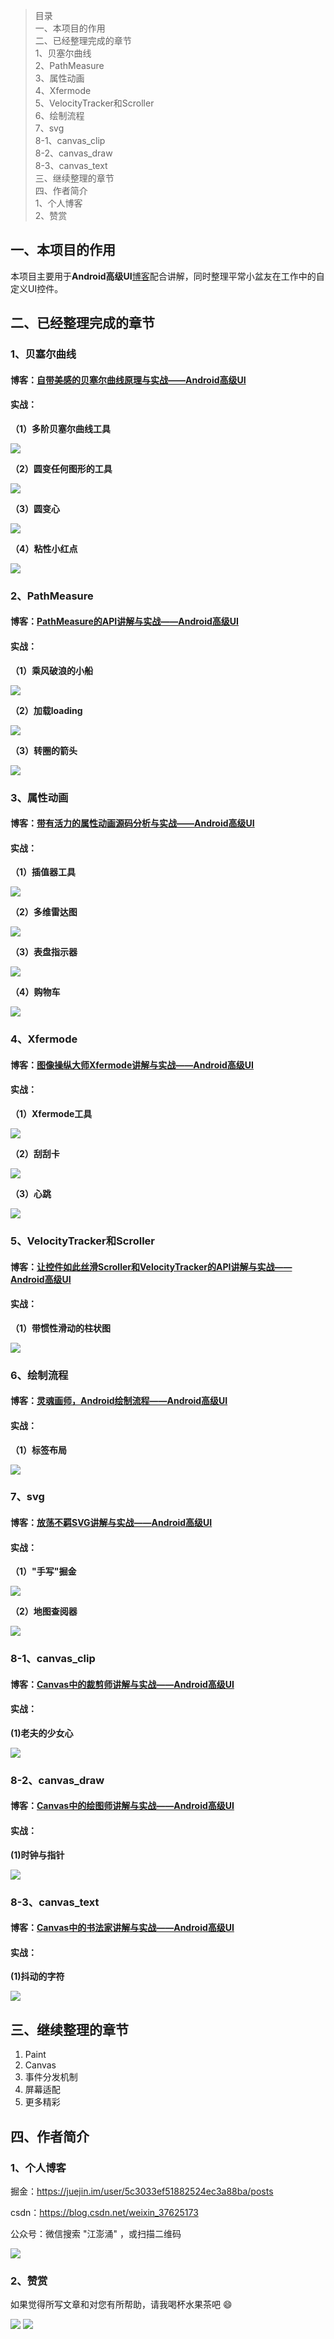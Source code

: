 >目录<br/>
>一、本项目的作用<br/>
>二、已经整理完成的章节<br/>
>1、贝塞尔曲线<br/>
>2、PathMeasure<br/>
>3、属性动画<br/>
>4、Xfermode<br/>
>5、VelocityTracker和Scroller<br/>
>6、绘制流程<br/>
>7、svg<br/>
>8-1、canvas_clip<br/>
>8-2、canvas_draw<br/>
>8-3、canvas_text<br/>
>三、继续整理的章节<br/>
>四、作者简介<br/>
>1、个人博客<br/>
>2、赞赏

## 一、本项目的作用

本项目主要用于**Android高级UI**[博客](https://mp.weixin.qq.com/mp/appmsgalbum?__biz=Mzg2MzQ0MDA1OA==&action=getalbum&album_id=3071465567104319491#wechat_redirect)配合讲解，同时整理平常小盆友在工作中的自定义UI控件。

## 二、已经整理完成的章节

### 1、贝塞尔曲线

#### 博客：[自带美感的贝塞尔曲线原理与实战——Android高级UI](https://mp.weixin.qq.com/s?__biz=Mzg2MzQ0MDA1OA==&mid=2247483767&idx=1&sn=3c66048b182045c7c14e02557451cd4d&chksm=ce79dca2f90e55b4ddc0d0d94cee18a13449079dd9f99ff2eb5e2f9458c32c6c5b0eb2d8e606&scene=178&cur_album_id=3071465567104319491#rd)
#### 实战：
**（1）多阶贝塞尔曲线工具**

![](https://github.com/zincPower/UI2018/blob/master/img/code1/n_order_bezier.gif)

**（2）圆变任何图形的工具**

![](https://github.com/zincPower/UI2018/blob/master/img/code1/circle_bezier_tool_rabbit.gif)

**（3）圆变心**

![](https://github.com/zincPower/UI2018/blob/master/img/code1/circle_to_heart.gif)

**（4）粘性小红点**

![](https://github.com/zincPower/UI2018/blob/master/img/code1/bezier_stick_dot.gif)

### 2、PathMeasure

#### 博客：[PathMeasure的API讲解与实战——Android高级UI](https://mp.weixin.qq.com/s?__biz=Mzg2MzQ0MDA1OA==&mid=2247483860&idx=1&sn=70679adebebc148321c509885afb2205&chksm=ce79dc01f90e55176eaa944c92e563998f91e7386072513953ae80705bac4bc7d4169f425a2b&scene=178&cur_album_id=3071465567104319491#rd)
#### 实战：
**（1）乘风破浪的小船**

![](https://github.com/zincPower/UI2018/blob/master/img/code2/boat.gif)

**（2）加载loading**

![](https://github.com/zincPower/UI2018/blob/master/img/code2/loading_circle.gif)

**（3）转圈的箭头**

![](https://github.com/zincPower/UI2018/blob/master/img/code2/plane.gif)

### 3、属性动画

#### 博客：[带有活力的属性动画源码分析与实战——Android高级UI](https://mp.weixin.qq.com/s?__biz=Mzg2MzQ0MDA1OA==&mid=2247483865&idx=1&sn=2ee5f6a333747583946151ab66398301&chksm=ce79dc0cf90e551a580cd0e38ada4b603bf7165901f58087bd1b66ed9744cdad34ea8bdcec7c&scene=178&cur_album_id=3071465567104319491#rd)
#### 实战：
**（1）插值器工具**

![](https://github.com/zincPower/UI2018/blob/master/img/code3/interpolator.gif)

**（2）多维雷达图**

![](https://github.com/zincPower/UI2018/blob/master/img/code3/radar.gif)

**（3）表盘指示器**

![](https://github.com/zincPower/UI2018/blob/master/img/code3/dial.gif)

**（4）购物车**

![](https://github.com/zincPower/UI2018/blob/master/img/code3/shoppingCart.gif)

### 4、Xfermode

#### 博客：[图像操纵大师Xfermode讲解与实战——Android高级UI](https://mp.weixin.qq.com/s?__biz=Mzg2MzQ0MDA1OA==&mid=2247483863&idx=1&sn=22ea15d5a15da4ce0668f7c653153dbe&chksm=ce79dc02f90e551416088fd42d98deb65f46c187b8005b639fb60c215f1ad51e0e0ba503e8ae&scene=178&cur_album_id=3071465567104319491#rd)
#### 实战：
**（1）Xfermode工具**

![](https://github.com/zincPower/UI2018/blob/master/img/code4/xfermode_tool.gif)

**（2）刮刮卡**

![](https://github.com/zincPower/UI2018/blob/master/img/code4/scrach_card.gif)

**（3）心跳**

![](https://github.com/zincPower/UI2018/blob/master/img/code4/ping_pong.gif)

### 5、VelocityTracker和Scroller

#### 博客：[让控件如此丝滑Scroller和VelocityTracker的API讲解与实战——Android高级UI](https://mp.weixin.qq.com/s?__biz=Mzg2MzQ0MDA1OA==&mid=2247483864&idx=1&sn=3685a45f3f5da2deb7034805744ac782&chksm=ce79dc0df90e551b893e187fe3ce58949d80bfb31d3afd38f444ad1b05e76aa549374465648d&scene=178&cur_album_id=3071465567104319491#rd)
#### 实战：
**（1）带惯性滑动的柱状图**

![](https://github.com/zincPower/UI2018/blob/master/img/code5/bar.gif)

### 6、绘制流程

#### 博客：[灵魂画师，Android绘制流程——Android高级UI](https://mp.weixin.qq.com/s?__biz=Mzg2MzQ0MDA1OA==&mid=2247483861&idx=1&sn=f75c572fd63cdfc92e5a87c0143e7a91&chksm=ce79dc00f90e5516c2222a4a806197f28b35a77b8bc2c2cd865f245be38732a1e2e57211d043&scene=178&cur_album_id=3071465567104319491#rd)
#### 实战：
**（1）标签布局**

![](https://github.com/zincPower/UI2018/blob/master/img/code6/TagFlow.gif)

### 7、svg

#### 博客：[放荡不羁SVG讲解与实战——Android高级UI](https://mp.weixin.qq.com/s?__biz=Mzg2MzQ0MDA1OA==&mid=2247483986&idx=1&sn=5f31ff11a056350ca97b3c243dbfecdd&chksm=ce79df87f90e56912c608e0ca70794eafdb7da399c7dd521c0377f706ffff05b334ed51abb82&scene=178&cur_album_id=3071465567104319491#rd)
#### 实战：
**（1）"手写"掘金**

![](https://github.com/zincPower/UI2018/blob/master/img/code7/juejin.gif)

**（2）地图查阅器**

![](https://github.com/zincPower/UI2018/blob/master/img/code7/svgmap.gif)

### 8-1、canvas_clip

#### 博客：[Canvas中的裁剪师讲解与实战——Android高级UI](https://mp.weixin.qq.com/s?__biz=Mzg2MzQ0MDA1OA==&mid=2247483940&idx=1&sn=581a9eed0dbe223de099c6e2d86b4d9f&chksm=ce79dff1f90e56e75fdb534f815cc0a58d960a264467378557c674b46085627a91989a11bd0f&scene=178&cur_album_id=3071465567104319491#rd)
#### 实战：

**(1)老夫的少女心**

![](https://github.com/zincPower/UI2018/blob/master/img/code8_clip/heart.gif)

### 8-2、canvas_draw

#### 博客：[Canvas中的绘图师讲解与实战——Android高级UI](https://mp.weixin.qq.com/s?__biz=Mzg2MzQ0MDA1OA==&mid=2247483941&idx=1&sn=7c2434266ab7ed9eb089b220e5d47020&chksm=ce79dff0f90e56e614a7ec4ad3375c7052580cb5c0e260e7d2e4d4312ee3306ea633131f9249&scene=178&cur_album_id=3071465567104319491#rd)
#### 实战：

**(1)时钟与指针**

![](https://github.com/zincPower/UI2018/blob/master/img/code8_draw/clock.gif)

### 8-3、canvas_text

#### 博客：[Canvas中的书法家讲解与实战——Android高级UI](https://mp.weixin.qq.com/s?__biz=Mzg2MzQ0MDA1OA==&mid=2247483942&idx=1&sn=96e5d1be59988f719f6dca2c549e574a&chksm=ce79dff3f90e56e5954d901c4dfddb3541abeb49174e73b8a84ce7c65563dc0f0a8ecf9e018e&scene=178&cur_album_id=3071465567104319491#rd)
#### 实战：

**(1)抖动的字符**

![](https://github.com/zincPower/UI2018/blob/master/img/code8_text/wave_string.gif)

## 三、继续整理的章节
1. Paint
2. Canvas
3. 事件分发机制
4. 屏幕适配
5. 更多精彩

## 四、作者简介

### 1、个人博客

掘金：https://juejin.im/user/5c3033ef51882524ec3a88ba/posts

csdn：https://blog.csdn.net/weixin_37625173

公众号：微信搜索 "江澎涌" ，或扫描二维码

![](https://github.com/zincPower/UI2018/blob/master/img/公众号.png)

### 2、赞赏

如果觉得所写文章和对您有所帮助，请我喝杯水果茶吧 😄

![](https://github.com/zincPower/UI2018/blob/master/img/alipay.jpg)
![](https://github.com/zincPower/UI2018/blob/master/img/wxpay.png)

